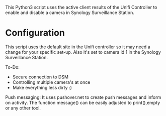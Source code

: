 
This Python3 script uses the active client results of the Unifi Controller to enable and disable a camera in Synology Surveillance Station.

# Configuration
This script uses the default site in the Unifi controller so it may need a change for your specific set-up. Also it's set to camera id 1 in the Synology Surveillance Station.

To-Do:
- Secure connection to DSM
- Controlling multiple camera's at once
- Make everything less dirty :)

Push messaging:
It uses pushover.net to create push messages and inform on activity. The function message() can be easily adjusted to print(),empty or any other tool.